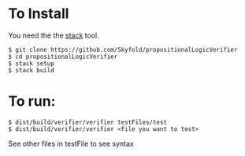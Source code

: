 # To Install

You need the the [stack](https://github.com/commercialhaskell/stack/blob/master/doc/install_and_upgrade.md) tool.

    $ git clone https://github.com/Skyfold/propositionalLogicVerifier
    $ cd propositionalLogicVerifier
    $ stack setup
    $ stack build

# To run:

    $ dist/build/verifier/verifier testFiles/test 
    $ dist/build/verifier/verifier <file you want to test> 

See other files in testFile to see syntax
